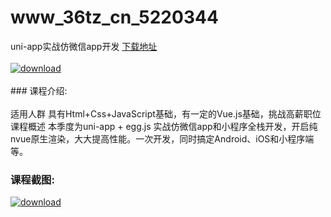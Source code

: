 # www_36tz_cn_5220344
uni-app实战仿微信app开发
[下载地址](http://www.36tz.cn/article/5220344 "下载地址")
<br/></br>[![download](http://36tz.cn/muke_img/2021_07_1-16-300x201.png "下载地址")](http://www.36tz.cn/article/5220344 "下载地址")
<br/></br>### 课程介绍:<br/></br>适用人群
具有Html+Css+JavaScript基础，有一定的Vue.js基础，挑战高薪职位
课程概述
本季度为uni-app + egg.js 实战仿微信app和小程序全栈开发，开启纯nvue原生渲染，大大提高性能。一次开发，同时搞定Android、iOS和小程序端等。

### 课程截图:
[![download](http://36tz.cn/muke_img/2021_07_2-17.png "下载地址")](http://www.36tz.cn/article/5220344 "下载地址")
